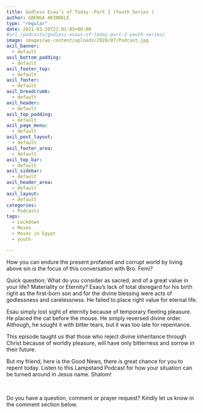 ```yaml
---
title: Godless Esau’s of Today -Part 2 (Youth Series )
author: GBENGA AKINDELE
type: "regular"
date: 2021-03-28T22:01:03+00:00
#url /podcasts/godless-esaus-of-today-part-2-youth-series/
image: images/wp-content/uploads/2020/07/Podcast.jpg
axil_banner:
  - default
axil_bottom_padding:
  - default
axil_footer_top:
  - default
axil_footer:
  - default
axil_breadcrumb:
  - default
axil_header:
  - default
axil_top_padding:
  - default
axil_page_menu:
  - default
axil_post_layout:
  - default
axil_footer_area:
  - default
axil_top_bar:
  - default
axil_sidebar:
  - default
axil_header_area:
  - default
axil_layout:
  - default
categories:
  - Podcasts
tags:
  - Lockdown
  - Moses
  - Moses in Egypt
  - youth

---
```

How you can endure the present profaned and corrupt world by living above sin is the focus of this conversation with Bro. Femi?

Quick question; What do you consider as sacred, and of a great value in your life? Materiality or Eternity? Esau’s lack of total disregard for his birth right as the first-born son and for the divine blessing were acts of godlessness and carelessness. He failed to place right value for eternal life.

Esau simply lost sight of eternity because of temporary fleeting pleasure. He placed the cat before the mouse. He simply reversed divine order. Although, he sought it with bitter tears, but it was too late for repentance.

This episode taught us that those who reject divine inheritance through Christ because of worldly pleasure, will have only bitterness and sorrow in their future.

But my friend, here is the Good News, there is great chance for you to repent today. Listen to this Lampstand Podcast for how your situation can be turned around in Jesus name. Shalom!



&nbsp;

Do you have a question, comment or prayer request? Kindly let us know in the comment section below.